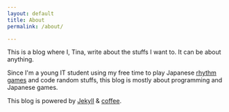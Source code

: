 ```yaml
---
layout: default
title: About
permalink: /about/

---
```


This is a blog where I, Tina, write about the stuffs I want to. It can be about
anything.

Since I'm a young IT student using my free time to play Japanese
[rhythm games][rhythm-games] and code random stuffs, this blog is mostly about
programming and Japanese games.

This blog is powered by [Jekyll](https://jekyllrb.com) & [coffee][coffee-code].

[rhythm-games]: https://www.youtube.com/watch?v=XX-qXNfmIic
[coffee-code]: https://www.quora.com/Has-someone-ever-noticed-that-programmers-turn-caffeine-into-code
